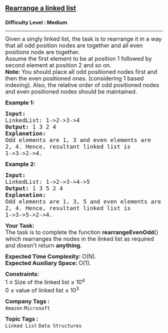 <h2><a href="https://www.geeksforgeeks.org/problems/rearrange-a-linked-list/1?page=1&category=Linked%20List&difficulty=Medium,Hard&status=unsolved&sortBy=submissions">Rearrange a linked list</a></h2><h3>Difficulty Level : Medium</h3><hr><div class="problems_problem_content__Xm_eO"><p><span style="font-size:18px">Given a singly linked list, the task is to rearrange it in a way that all odd position nodes are together and all even positions node are together.<br>
Assume the first element to be at position 1 followed by second element at position 2 and so on.<br>
<strong>Note: </strong>You should place all odd positioned nodes first and then the even positioned ones. (considering 1 based indexing). Also, the relative order of odd positioned nodes and even positioned nodes should be maintained.</span></p>

<p><span style="font-size:18px"><strong>Example 1:</strong></span></p>

<pre><span style="font-size:18px"><strong>Input:
</strong>LinkedList: 1-&gt;2-&gt;3-&gt;4
<strong>Output: </strong>1 3 2 4 
<strong>Explanation: </strong>
Odd elements are 1, 3 and even elements are 
2, 4. Hence, resultant linked list is 
1-&gt;3-&gt;2-&gt;4.</span>
</pre>

<p><span style="font-size:18px"><strong>Example 2:</strong></span></p>

<pre><span style="font-size:18px"><strong>Input:
</strong>LinkedList: 1-&gt;2-&gt;3-&gt;4-&gt;5
<strong>Output: </strong>1 3 5 2 4 
<strong>Explanation:</strong> 
Odd elements are 1, 3, 5 and even elements are
2, 4. Hence, resultant linked list is
1-&gt;3-&gt;5-&gt;2-&gt;4.</span>
</pre>

<p><span style="font-size:18px"><strong>Your Task:</strong><br>
The task is to complete the function&nbsp;<strong>rearrangeEvenOdd</strong>() which rearranges the nodes in the linked list as required and doesn't return <strong>anything</strong>.</span></p>

<p><span style="font-size:18px"><strong>Expected Time Complexity:&nbsp;</strong>O(N).<br>
<strong>Expected Auxiliary Space:&nbsp;</strong>O(1).</span></p>

<p><span style="font-size:18px"><strong>Constraints:</strong><br>
1 ≤ Size of the linked list&nbsp;≤ 10<sup>4</sup><br>
0 ≤ value of linked list ≤ 10<sup>3</sup></span></p>
</div><p><span style=font-size:18px><strong>Company Tags : </strong><br><code>Amazon</code>&nbsp;<code>Microsoft</code>&nbsp;<br><p><span style=font-size:18px><strong>Topic Tags : </strong><br><code>Linked List</code>&nbsp;<code>Data Structures</code>&nbsp;
